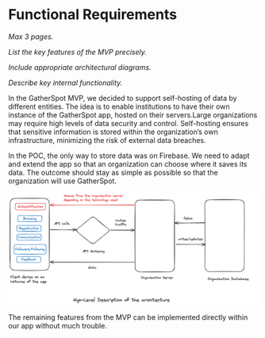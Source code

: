 # Functional Requirements

*Max 3 pages.*

*List the key features of the MVP precisely.*

*Include appropriate architectural diagrams.*

*Describe key internal functionality.*

In the GatherSpot MVP, we decided to support self-hosting of data by different entities. The idea is to enable institutions to have their own instance of the GatherSpot app, hosted on their servers.Large organizations may require high levels of data security and control. Self-hosting ensures that sensitive information is stored within the organization’s own infrastructure, minimizing the risk of external data breaches.


In the POC, the only way to store data was on Firebase. We need to adapt and extend the app so that an organization can choose where it saves its data. The outcome should stay as simple as possible so that the organization will use GatherSpot.

![Example Image](prd_diagram.png)


The remaining features from the MVP can be implemented directly within our app without much trouble.